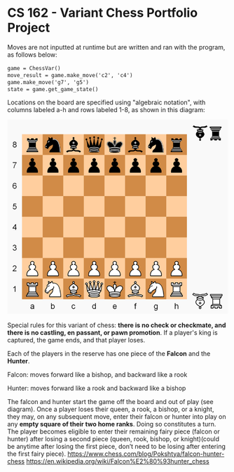 # CS 162 - Variant Chess Portfolio Project

Moves are not inputted at runtime but are written and ran with the program, as follows below:
```
game = ChessVar()
move_result = game.make_move('c2', 'c4')
game.make_move('g7', 'g5')
state = game.get_game_state()
```
Locations on the board are specified using "algebraic notation", with columns labeled a-h and rows labeled 1-8, as shown in this diagram:

![board](board.png "starting position for game")

Special rules for this variant of chess:
**there is no check or checkmate, and there is no castling, en passant, or pawn promotion**. 
If a player's king is captured, the game ends, and that player loses. 

Each of the players in the reserve has one piece of the **Falcon** and the **Hunter**.

Falcon: moves forward like a bishop, and backward like a rook

Hunter: moves forward like a rook and backward like a bishop

The falcon and hunter start the game off the board and out of play (see diagram). Once a player loses their queen, a rook, a bishop, or a knight, they may, on any subsequent move, enter their falcon or hunter into play on any **empty square of their two home ranks**. Doing so constitutes a turn. The player becomes eligible to enter their remaining fairy piece (falcon or hunter) after losing a second piece (queen, rook, bishop, or knight)(could be anytime after losing the first piece, don’t need to be losing after entering the first fairy piece). https://www.chess.com/blog/Pokshtya/falcon-hunter-chess
https://en.wikipedia.org/wiki/Falcon%E2%80%93hunter_chess


